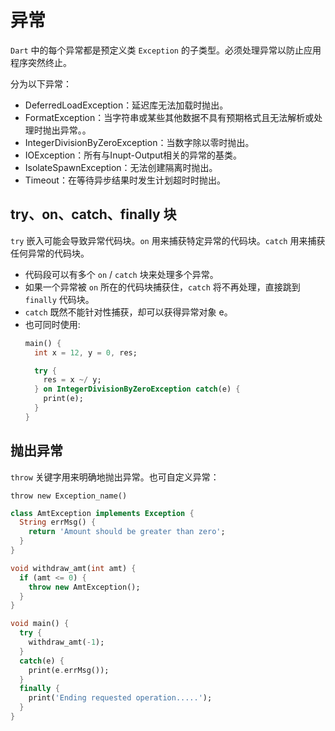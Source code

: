 # 异常

`Dart` 中的每个异常都是预定义类 `Exception` 的子类型。必须处理异常以防止应用程序突然终止。

分为以下异常：

- DeferredLoadException：延迟库无法加载时抛出。
- FormatException：当字符串或某些其他数据不具有预期格式且无法解析或处理时抛出异常。。
- IntegerDivisionByZeroException：当数字除以零时抛出。
- IOException：所有与Inupt-Output相关的异常的基类。
- IsolateSpawnException：无法创建隔离时抛出。
- Timeout：在等待异步结果时发生计划超时时抛出。

## try、on、catch、finally 块

`try` 嵌入可能会导致异常代码块。`on` 用来捕获特定异常的代码块。`catch` 用来捕获任何异常的代码块。

- 代码段可以有多个 `on` / `catch` 块来处理多个异常。
- 如果一个异常被 `on` 所在的代码块捕获住，`catch` 将不再处理，直接跳到 `finally` 代码块。
- `catch` 既然不能针对性捕获，却可以获得异常对象 e。
- 也可同时使用:
  ``` dart
  main() {
    int x = 12, y = 0, res;  

    try {
      res = x ~/ y;
    } on IntegerDivisionByZeroException catch(e) {
      print(e);
    }
  }
  ```

## 抛出异常

`throw` 关键字用来明确地抛出异常。也可自定义异常：

    throw new Exception_name()

``` dart
class AmtException implements Exception {
  String errMsg() {
    return 'Amount should be greater than zero';
  }
}  

void withdraw_amt(int amt) {
  if (amt <= 0) {
    throw new AmtException();
  }
}

void main() {
  try {
    withdraw_amt(-1);
  }
  catch(e) {
    print(e.errMsg());
  }  
  finally {
    print('Ending requested operation.....');
  }
}
```
